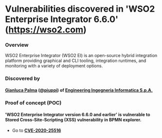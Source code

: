 # Vulnerabilities discovered in 'WSO2 Enterprise Integrator 6.6.0' (https://wso2.com)

### Overview
WSO2 Enterprise Integrator (WSO2 EI) is an open-source hybrid integration platform providing graphical and CLI tooling, integration runtimes, and monitoring with a variety of deployment options.

### Discovered by
#### [Gianluca Palma](https://www.linkedin.com/in/piuppi/) ([@piuppi](https://twitter.com/piuppi)) of [Engineering Ingegneria Informatica S.p.A.](https://www.eng.it)

### Proof of concept (POC)

#### 'WSO2 Enterprise Integrator version 6.6.0 and earlier' is vulnerable to Stored Cross-Site-Scripting (XSS) vulnerability in BPMN explorer.

- Go to **[CVE-2020-25516](CVE-2020-25516.md)**
